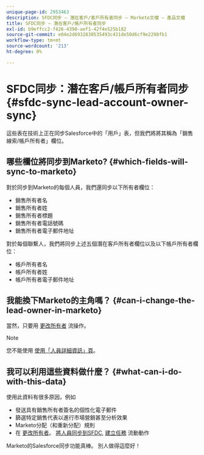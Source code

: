 ```yaml
---
unique-page-id: 2953463
description: SFDC同步 — 潛在客戶/客戶所有者同步 — Marketo文檔 — 產品文檔
title: SFDC同步 — 潛在客戶/帳戶所有者同步
exl-id: b9effcc2-f426-4390-aef1-42f4e525b182
source-git-commit: e04e2d6932830535493c431de50d6cf9e2298fb1
workflow-type: tm+mt
source-wordcount: '213'
ht-degree: 0%

---
```


# SFDC同步：潛在客戶/帳戶所有者同步 {#sfdc-sync-lead-account-owner-sync}

這些表在技術上正在同步Salesforce中的「用戶」表，但我們將將其稱為「銷售線索/帳戶所有者」欄位。

## 哪些欄位將同步到Marketo? {#which-fields-will-sync-to-marketo}

對於同步到Marketo的每個人員，我們還同步以下所有者欄位：

* 銷售所有者名
* 銷售所有者姓
* 銷售所有者標題
* 銷售所有者電話號碼
* 銷售所有者電子郵件地址

對於每個聯繫人，我們將同步上述五個潛在客戶所有者欄位以及以下帳戶所有者欄位：

* 帳戶所有者名
* 帳戶所有者姓
* 帳戶所有者電子郵件地址

## 我能換下Marketo的主角嗎？ {#can-i-change-the-lead-owner-in-marketo}

當然，只要用 [更改所有者](/help/marketo/product-docs/core-marketo-concepts/smart-campaigns/salesforce-flow-actions/change-owner.md) 流操作。

>[!NOTE]
>
>您不能使用 [使用「人員詳細資訊」頁](/help/marketo/product-docs/core-marketo-concepts/smart-lists-and-static-lists/managing-people-in-smart-lists/using-the-person-detail-page.md)。

## 我可以利用這些資料做什麼？ {#what-can-i-do-with-this-data}

使用此資料有很多原因，例如

* 發送具有銷售所有者簽名的個性化電子郵件
* 篩選特定銷售代表以進行市場營銷甚至分析效果
* Marketo分配（和重新分配）規則
* 在 [更改所有者](/help/marketo/product-docs/core-marketo-concepts/smart-campaigns/salesforce-flow-actions/change-owner.md)。 [將人員同步到SFDC](/help/marketo/product-docs/core-marketo-concepts/smart-campaigns/salesforce-flow-actions/sync-person-to-sfdc.md), [建立任務](/help/marketo/product-docs/core-marketo-concepts/smart-campaigns/salesforce-flow-actions/create-task.md) 流動動作

Marketo的Salesforce同步功能真棒。 別人做得這麼好！
